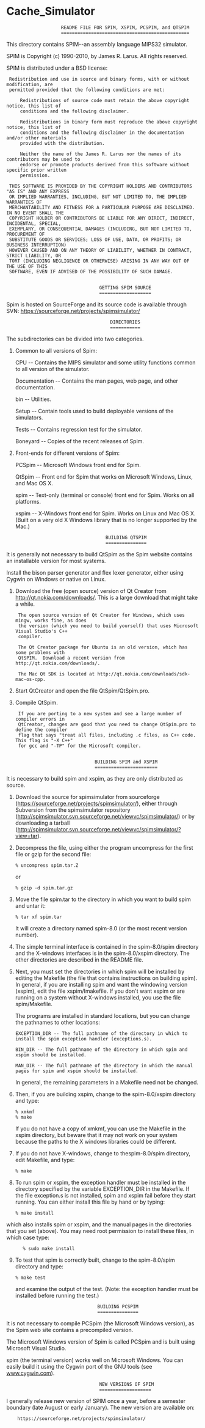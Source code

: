 # Cache_Simulator
                        README FILE FOR SPIM, XSPIM, PCSPIM, and QTSPIM 
                        ===============================================

This directory contains SPIM--an assembly language MIPS32 simulator.

SPIM is Copyright (c) 1990-2010, by James R. Larus.
All rights reserved.

SPIM is distributed under a BSD license:

     Redistribution and use in source and binary forms, with or without modification, are
     permitted provided that the following conditions are met:

         Redistributions of source code must retain the above copyright notice, this list of
         conditions and the following disclaimer.

         Redistributions in binary form must reproduce the above copyright notice, this list of
         conditions and the following disclaimer in the documentation and/or other materials
         provided with the distribution.

         Neither the name of the James R. Larus nor the names of its contributors may be used to
         endorse or promote products derived from this software without specific prior written
         permission.

     THIS SOFTWARE IS PROVIDED BY THE COPYRIGHT HOLDERS AND CONTRIBUTORS "AS IS" AND ANY EXPRESS
     OR IMPLIED WARRANTIES, INCLUDING, BUT NOT LIMITED TO, THE IMPLIED WARRANTIES OF
     MERCHANTABILITY AND FITNESS FOR A PARTICULAR PURPOSE ARE DISCLAIMED. IN NO EVENT SHALL THE
     COPYRIGHT HOLDER OR CONTRIBUTORS BE LIABLE FOR ANY DIRECT, INDIRECT, INCIDENTAL, SPECIAL,
     EXEMPLARY, OR CONSEQUENTIAL DAMAGES (INCLUDING, BUT NOT LIMITED TO, PROCUREMENT OF
     SUBSTITUTE GOODS OR SERVICES; LOSS OF USE, DATA, OR PROFITS; OR BUSINESS INTERRUPTION)
     HOWEVER CAUSED AND ON ANY THEORY OF LIABILITY, WHETHER IN CONTRACT, STRICT LIABILITY, OR
     TORT (INCLUDING NEGLIGENCE OR OTHERWISE) ARISING IN ANY WAY OUT OF THE USE OF THIS
     SOFTWARE, EVEN IF ADVISED OF THE POSSIBILITY OF SUCH DAMAGE.


                                      GETTING SPIM SOURCE
                                      ===================

Spim is hosted on SourceForge and its source code is available through SVN:
https://sourceforge.net/projects/spimsimulator/


                                          DIRECTORIES
                                          ===========

The subdirectories can be divided into two categories.

1. Common to all versions of Spim:

    CPU -- Contains the MIPS simulator and some utility functions common to all version of the
           simulator.

    Documentation -- Contains the man pages, web page, and other documentation.

    bin -- Utilities.

    Setup -- Contain tools used to build deployable versions of the simulators.

    Tests -- Contains regression test for the simulator.

    Boneyard -- Copies of the recent releases of Spim.


2. Front-ends for different versions of Spim:

    PCSpim -- Microsoft Windows front end for Spim.

    QtSpim -- Front end for Spim that works on Microsoft Windows, Linux, and Mac OS X.

    spim -- Text-only (terminal or console) front end for Spim. Works on all platforms.

    xspim -- X-Windows front end for Spim. Works on Linux and Mac OS X. (Built on a very old
             X Windows library that is no longer supported by the Mac.)


                                        BUILDING QTSPIM
                                        ===============

It is generally not necessary to build QtSpim as the Spim website contains an installable
version for most systems.

Install the bison parser generator and flex lexer generator, either using Cygwin on Windows or
native on Linux.

1. Download the free (open source) version of Qt Creator from
   http://qt.nokia.com/downloads/. This is a large download that might take a while.

        The open source version of Qt Creator for Windows, which uses mingw, works fine, as does
        the version (which you need to build yourself) that uses Microsoft Visual Studio's C++
        compiler.

        The Qt Creator package for Ubuntu is an old version, which has some problems with
        QtSPIM.  Download a recent version from http://qt.nokia.com/downloads/.

        The Mac Qt SDK is located at http://qt.nokia.com/downloads/sdk-mac-os-cpp.

2. Start QtCreator and open the file QtSpim/QtSpim.pro.

3. Compile QtSpim.

        If you are porting to a new system and see a large number of compiler errors in
        QtCreator, changes are good that you need to change QtSpim.pro to define the compiler
        flag that says "treat all files, including .c files, as C++ code. This flag is "-X C++"
        for gcc and "-TP" for the Microsoft compiler.


                                    BUILDING SPIM and XSPIM
                                    =======================

It is necessary to build spim and xspim, as they are only distributed as source.

   1. Download the source for spimsimulator from sourceforge
   (https://sourceforge.net/projects/spimsimulator/), either through Subversion from the
   spimsimulator repository (http://spimsimulator.svn.sourceforge.net/viewvc/spimsimulator/) or
   by downloading a tarball
   (http://spimsimulator.svn.sourceforge.net/viewvc/spimsimulator/?view=tar).

   2. Decompress the file, using either the program uncompress for the first file or gzip for
      the second file:

          % uncompress spim.tar.Z

      or

          % gzip -d spim.tar.gz

   3. Move the file spim.tar to the directory in which you want to build spim and untar it:

          % tar xf spim.tar

      It will create a directory named spim-8.0 (or the most recent version number).

   4. The simple terminal interface is contained in the spim-8.0/spim directory and the
   X-windows interfaces is in the spim-8.0/xspim directory. The other directories are described
   in the README file.

   5. Next, you must set the directories in which spim will be installed by editing the Makefile
   (the file that contains instructions on building spim). In general, if you are installing
   spim and want the windowing version (xspim), edit the file xspim/Imakefile. If you don't want
   xspim or are running on a system without X-windows installed, you use the file spim/Makefile.

      The programs are installed in standard locations, but you can change the pathnames to other locations:

          EXCEPTION_DIR -- The full pathname of the directory in which to install the spim exception handler (exceptions.s).

          BIN_DIR -- The full pathname of the directory in which spim and xspim should be installed.

          MAN_DIR -- The full pathname of the directory in which the manual pages for spim and xspim should be installed.

      In general, the remaining parameters in a Makefile need not be changed.

   6. Then, if you are building xspim, change to the spim-8.0/xspim directory and type:

          % xmkmf
          % make

      If you do not have a copy of xmkmf, you can use the Makefile in the xspim directory, but
      beware that it may not work on your system because the paths to the X windows libraries
      could be different.

   7. If you do not have X-windows, change to thespim-8.0/spim directory, edit Makefile, and type:

          % make

   8. To run spim or xspim, the exception handler must be installed in the directory specified
   by the variable EXCEPTION_DIR in the Makefile. If the file exception.s is not installed, spim
   and xspim fail before they start running. You can either install this file by hand or by
   typing:

          % make install

   which also installs spim or xspim, and the manual pages in the directories that you set
   (above). You may need root permission to install these files, in which case type:

          % sudo make install

   9. To test that spim is correctly built, change to the spim-8.0/spim directory and type:

          % make test

      and examine the output of the test. (Note: the exception handler must be installed before
      running the test.)


                                        BUILDING PCSPIM
                                        ===============

It is not necessary to compile PCSpim (the Microsoft Windows version), as the Spim web site
contains a precompiled version.

The Microsoft Windows version of Spim is called PCSpim and is built using Microsoft Visual
Studio.

spim (the terminal version) works well on Microsoft Windows.  You can easily build it using the
Cygwin port of the GNU tools (see www.cygwin.com).



                                      NEW VERSIONS OF SPIM
                                      ===================

I generally release new version of SPIM once a year, before a semester boundary (late August or
early January).  The new version are available on:

		https://sourceforge.net/projects/spimsimulator/

